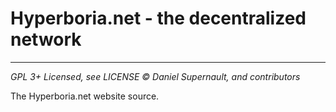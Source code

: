 # Hyperboria.net - the decentralized network

---
<i>GPL 3+ Licensed, see LICENSE</i>
<i>© Daniel Supernault, and contributors</i>

The Hyperboria.net website source.

